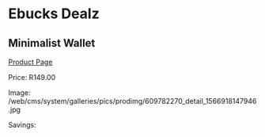 
# Ebucks Dealz
## Minimalist Wallet
[Product Page](https://www.ebucks.com/web/shop/productSelected.do?prodId=609782270&catId=714997442)

Price: R149.00

Image: /web/cms/system/galleries/pics/prodimg/609782270_detail_1566918147946.jpg

Savings: 


	